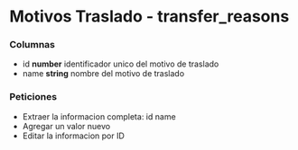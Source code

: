 # Motivos Traslado - transfer_reasons
### Columnas
- id **number** identificador unico del motivo de traslado
- name **string** nombre del motivo de traslado


### Peticiones
- Extraer la informacion completa: id name
- Agregar un valor nuevo
- Editar la informacion por ID

